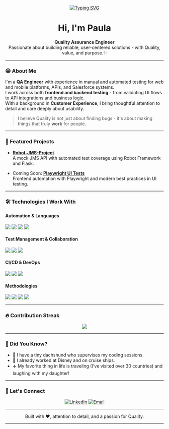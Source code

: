<!-- Animated Typing Header -->
<p align="center">
  <a href="https://github.com/paulamarcondes">
    <img src="https://readme-typing-svg.herokuapp.com?font=Fira+Code&pause=1000&color=00AEEF&width=520&lines=QA+Engineer+%7C+Manual+and+Automated+Testing;API+%7C+Postman+%7C+Robot+Framework+%7C+Salesforce;Customer+Centric+%7C+Detail+Oriented+%7C+Curious" alt="Typing SVG" />
  </a>
</p>

<h1 align="center">Hi, I'm Paula </h1>

<p align="center">
  <b>Quality Assurance Engineer</b><br>
  Passionate about building reliable, user-centered solutions - with Quality, value, and purpose.✨ 
</p>

---

### 😁 About Me

I'm a **QA Engineer** with experience in manual and automated testing for web and mobile platforms, APIs, and Salesforce systems.  
I work across both **frontend and backend testing** - from validating UI flows to API integrations and business logic.  
With a background in **Customer Experience**, I bring thoughtful attention to detail and care deeply about usability.

> I believe Quality is not just about finding bugs - it's about making things that truly **work** for people.

---

### 🚀 Featured Projects

- [**Robot-JMS-Project**](https://github.com/paulamarcondes/Robot-JMS-Project)<br>
  A mock JMS API with automated test coverage using Robot Framework and Flask.

- Coming Soon: [**Playwright UI Tests**](#)<br>
  Frontend automation with Playwright and modern best practices in UI testing.

---

### 🛠️ Technologies I Work With

#### Automation & Languages
<p>
  <img src="https://img.shields.io/badge/Robot_Framework-000?style=for-the-badge&logo=robot-framework&logoColor=white"/>
  <img src="https://img.shields.io/badge/Postman-FF6C37?style=for-the-badge&logo=postman&logoColor=white"/>
  <img src="https://img.shields.io/badge/Python-3776AB?style=for-the-badge&logo=python&logoColor=white"/>
  <img src="https://img.shields.io/badge/Javascript-F7DF1E?style=for-the-badge&logo=javascript&logoColor=black"/>
</p>

#### Test Management & Collaboration
<p>
  <img src="https://img.shields.io/badge/Jira-0052CC?style=for-the-badge&logo=jira&logoColor=white"/>
  <img src="https://img.shields.io/badge/Confluence-172B4D?style=for-the-badge&logo=confluence&logoColor=white"/>
  <img src="https://img.shields.io/badge/Xray-0052CC?style=for-the-badge&logo=jira&logoColor=white"/>
</p>

#### CI/CD & DevOps
<p>
  <img src="https://img.shields.io/badge/Jenkins-D24939?style=for-the-badge&logo=jenkins&logoColor=white"/>
  <img src="https://img.shields.io/badge/GitHub_Actions-2088FF?style=for-the-badge&logo=github-actions&logoColor=white"/>
  <img src="https://img.shields.io/badge/Git-F05032?style=for-the-badge&logo=git&logoColor=white"/>
</p>

#### Methodologies
<p>
  <img src="https://img.shields.io/badge/Agile-FCA121?style=for-the-badge&logo=scrumalliance&logoColor=black"/>
  <img src="https://img.shields.io/badge/BDD-6BA539?style=for-the-badge&logo=cucumber&logoColor=white"/>
  <img src="https://img.shields.io/badge/SDLC-4E4E4E?style=for-the-badge&logo=data&logoColor=white"/>
  <img src="https://img.shields.io/badge/Shift--Left-FF69B4?style=for-the-badge&logo=fastapi&logoColor=white"/>
</p>


---

### 🔥 Contribution Streak

<p align="center">
  <img src="https://github-readme-streak-stats.herokuapp.com/?user=paulamarcondes&theme=radical"/>
</p>

---

### 🌟 Did You Know?

- 🐶 I have a tiny dachshund who supervises my coding sessions.  
- 🏰 I already worked at Disney and on cruise ships.  
- ✈️ My favorite thing in life is traveling (I've visited over 30 countries) and laughing with my daughter!

---

### 🤝 Let's Connect

<p align="center">
  <a href="https://www.linkedin.com/in/paulamarcondes" target="_blank">
    <img src="https://img.shields.io/badge/LinkedIn-0A66C2?style=for-the-badge&logo=linkedin&logoColor=white" alt="LinkedIn"/>
  </a>
  <a href="mailto:paulamar.rp@gmail.com">
    <img src="https://img.shields.io/badge/Email-D14836?style=for-the-badge&logo=gmail&logoColor=white" alt="Email"/>
  </a>
</p>

---

<p align="center">
  Built with ❤️, attention to detail, and a passion for Quality.
</p>

---
